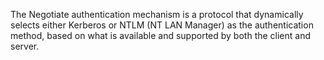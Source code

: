 The Negotiate authentication mechanism is a protocol that dynamically selects either Kerberos or NTLM (NT LAN Manager) as the authentication method, based on what is available and supported by both the client and server.
